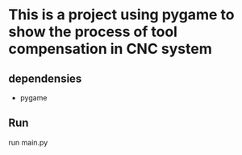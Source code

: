 # This is a project using pygame to show the process of tool compensation in CNC system
## dependensies
- pygame

## Run
run main.py
